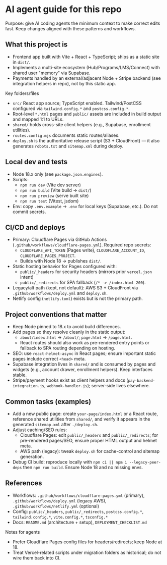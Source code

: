 # AI agent guide for this repo

Purpose: give AI coding agents the minimum context to make correct edits fast. Keep changes aligned with these patterns and workflows.

## What this project is
- Frontend app built with Vite + React + TypeScript; ships as a static site in `dist/`.
- Implements a multi-site ecosystem (Hub/Programs/LMS/Connect) with shared user "memory" via Supabase.
- Payments handled by an external/adjacent Node + Stripe backend (see integration helpers in repo), not by this static app.

Key folders/files
- `src/` React app source; TypeScript enabled. Tailwind/PostCSS configured via `tailwind.config.*` and `postcss.config.*`.
- Root-level `*.html` pages and `public/` assets are included in build output and mapped 1:1 to URLs.
- `shared/` holds cross-site client helpers (e.g., Supabase, enrollment utilities).
- `routes.config.mjs` documents static routes/aliases.
- `deploy.sh` is the authoritative release script (S3 + CloudFront) — it also generates `robots.txt` and `sitemap.xml` during deploy.

## Local dev and tests
- Node 18.x only (see `package.json.engines`).
- Scripts:
  - `npm run dev` (Vite dev server)
  - `npm run build` (Vite build → `dist/`)
  - `npm run preview` (serve built site)
  - `npm run test` (Vitest, jsdom)
- Env: copy `.env.example` → `.env` for local keys (Supabase, etc.). Do not commit secrets.

## CI/CD and deploys
- Primary: Cloudflare Pages via GitHub Actions (`.github/workflows/cloudflare-pages.yml`). Required repo secrets:
  - `CLOUDFLARE_API_TOKEN` (Pages write), `CLOUDFLARE_ACCOUNT_ID`, `CLOUDFLARE_PAGES_PROJECT`.
  - Builds with Node 18 → publishes `dist/`.
- Static hosting behavior for Pages configured with:
  - `public/_headers` for security headers (mirrors prior `vercel.json` intent)
  - `public/_redirects` for SPA fallback (`/* -> /index.html 200`).
- Legacy/alt path (kept, not default): AWS S3 + CloudFront via `.github/workflows/deploy.yml` and `deploy.sh`.
- Netlify config (`netlify.toml`) exists but is not the primary path.

## Project conventions that matter
- Keep Node pinned to 18.x to avoid build differences.
- Add pages so they resolve cleanly in the static output:
  - `about/index.html` → `/about/`; `page.html` → `/page.html`.
  - React routes should also work as pre-rendered entry points or fallback to SPA routing depending on hosting.
- SEO: use `react-helmet-async` in React pages; ensure important static pages include correct `<head>` meta.
- Supabase integration lives in `shared/` and is consumed by pages and widgets (e.g., account drawer, enrollment helpers). Keep interfaces stable.
- Stripe/payment hooks exist as client helpers and docs (`pay-backend-integration.js`, `webhook-handler.js`); server-side lives elsewhere.

## Common tasks (examples)
- Add a new public page: create `your-page/index.html` or a React route, reference shared utilities from `shared/`, and verify it appears in the generated `sitemap.xml` after `./deploy.sh`.
- Adjust caching/SEO rules:
  - Cloudflare Pages: edit `public/_headers` and `public/_redirects`; for pre-rendered pages/SEO, ensure proper HTML output and helmet meta.
  - AWS path (legacy): tweak `deploy.sh` for cache-control and sitemap generation.
- Debug CI build: reproduce locally with `npm ci || npm i --legacy-peer-deps` then `npm run build`. Ensure Node 18 and no missing envs.

## References
- Workflows: `.github/workflows/cloudflare-pages.yml` (primary), `.github/workflows/deploy.yml` (legacy AWS), `.github/workflows/netlify.yml` (optional)
- Config: `public/_headers`, `public/_redirects`, `postcss.config.*`, `tailwind.config.*`, `vite.config.*`, `tsconfig.*`
- Docs: `README.md` (architecture + setup), `DEPLOYMENT_CHECKLIST.md`

Notes for agents
- Prefer Cloudflare Pages config files for headers/redirects; keep Node at 18.
- Treat Vercel-related scripts under migration folders as historical; do not wire them back into CI.
